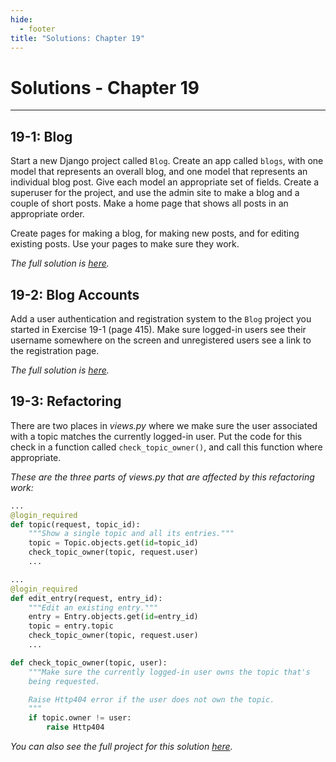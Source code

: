 ```yaml
---
hide:
  - footer
title: "Solutions: Chapter 19"
---
```


# Solutions - Chapter 19

---

## 19-1: Blog

Start a new Django project called `Blog`. Create an app called `blogs`, with one model that represents an overall blog, and one model that represents an individual blog post. Give each model an appropriate set of fields. Create a superuser for the project, and use the admin site to make a blog and a couple of short posts. Make a home page that shows all posts in an appropriate order.

Create pages for making a blog, for making new posts, and for editing existing posts. Use your pages to make sure they work.

*The full solution is [here](https://github.com/ehmatthes/pcc_3e/tree/main/solution_files/chapter_19/ex_19_1_blog).*

## 19-2: Blog Accounts

Add a user authentication and registration system to the `Blog` project you started in Exercise 19-1 (page 415). Make sure logged-in users see their username somewhere on the screen and unregistered users see a link to the registration page.

*The full solution is [here](https://github.com/ehmatthes/pcc_3e/tree/main/solution_files/chapter_19/ex_19_2_blog_accounts).*

## 19-3: Refactoring

There are two places in *views.py* where we make sure the user associated with a topic matches the currently logged-in user. Put the code for this check in a function called `check_topic_owner()`, and call this function where appropriate.

*These are the three parts of views.py that are affected by this refactoring work:*

```python title="views.py"
...
@login_required
def topic(request, topic_id):
    """Show a single topic and all its entries."""
    topic = Topic.objects.get(id=topic_id)
    check_topic_owner(topic, request.user)
    ...

...
@login_required
def edit_entry(request, entry_id):
    """Edit an existing entry."""
    entry = Entry.objects.get(id=entry_id)
    topic = entry.topic
    check_topic_owner(topic, request.user)
    ...

def check_topic_owner(topic, user):
    """Make sure the currently logged-in user owns the topic that's 
    being requested.

    Raise Http404 error if the user does not own the topic.
    """
    if topic.owner != user:
        raise Http404
```

*You can also see the full project for this solution [here](https://github.com/ehmatthes/pcc_3e/tree/main/solution_files/chapter_19/ex_19_3_refactoring).*